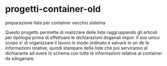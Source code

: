 progetti-container-old
======================

preparazione liste per container vecchio sistema

Questo progetto permette di realizzare delle liste raggruppando gli articoli per tipologia prima di effettuare le dichiarazioni doganali impor.
Il suo unico scopo e' di organizzare il lavoro in modo ordinato e salvare in un db le informazioni relative, quindi stampare
delle liste che poi serviranno al dichiarante ad avere lo schema con tutte le informazioni relative al container da sdoganare.

